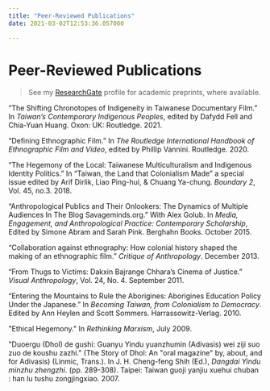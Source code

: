 ```yaml
---
title: "Peer-Reviewed Publications"
date: 2021-03-02T12:53:36.057000

---
```


# Peer-Reviewed Publications

> See my [ResearchGate](https://www.researchgate.net/profile/P-Friedman) profile for academic preprints, where available. 

“The Shifting Chronotopes of Indigeneity in Taiwanese Documentary Film.” In _Taiwan’s Contemporary Indigenous Peoples_, edited by Dafydd Fell and Chia-Yuan Huang. Oxon: UK: Routledge. 2021.

“Defining Ethnographic Film.” In _The Routledge International Handbook of Ethnographic Film and Video_, edited by Phillip Vannini. Routledge. 2020.

“The Hegemony of the Local: Taiwanese Multiculturalism and Indigenous Identity Politics.” In “Taiwan, the Land that Colonialism Made” a special issue edited by Arif Dirlik, Liao Ping-hui, & Chuang Ya-chung. _Boundary 2_, Vol. 45, no.3. 2018. 

“Anthropological Publics and Their Onlookers: The Dynamics of Multiple Audiences In The Blog Savageminds.org.”  With Alex Golub. In _Media, Engagement, and Anthropological Practice: Contemporary Scholarship_, Edited by Simone Abram and Sarah Pink. Berghahn Books. October 2015.

“Collaboration against ethnography: How colonial history shaped the making of an ethnographic film.” _Critique of Anthropology_. December 2013.

“From Thugs to Victims: Dakxin Bajrange Chhara’s Cinema of Justice.” _Visual Anthropology_, Vol. 24, No. 4. September 2011.

“Entering the Mountains to Rule the Aborigines: Aborigines Education Policy Under the Japanese.” In _Becoming Taiwan, from Colonialism to Democracy_. Edited by Ann Heylen and Scott Sommers. Harrassowitz-Verlag. 2010.

"Ethical Hegemony." In _Rethinking Marxism_, July 2009.

"Duoergu (Dhol) de gushi: Guanyu Yindu yuanzhumin (Adivasis) wei ziji suo zuo de koushu zazhi." (The Story of Dhol: An "oral magazine" by, about, and for Adivasis) (Linmic, Trans.). In J. H. Cheng-feng Shih (Ed.), _Dangdai Yindu minzhu zhengzhi_. (pp. 289-308). Taipei: Taiwan guoji yanjiu xuehui chuban : han lu tushu zongjingxiao. 2007.
